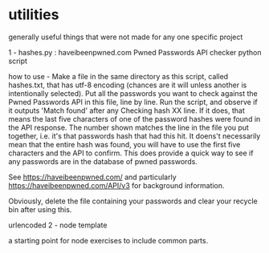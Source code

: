 # utilities
generally useful things that were not made for any one specific project

1 - hashes.py : haveibeenpwned.com Pwned Passwords API checker python script

how to use - 
Make a file in the same directory as this script, called hashes.txt, that has utf-8 encoding (chances are it will unless another is intentionally selected).
Put all the passwords you want to check against the Pwned Passwords API in this file, line by line.
Run the script, and observe if it outputs 'Match found' after any Checking hash XX line. If it does, that means the last five characters of one of the password hashes were found in the API response.
The number shown matches the line in the file you put together, i.e. it's that passwords hash that had this hit.
It doens't necessarily mean that the entire hash was found, you will have to use the first five characters and the API to confirm.
This does provide a quick way to see if any passwords are in the database of pwned passwords.

See https://haveibeenpwned.com/ and particularly https://haveibeenpwned.com/API/v3 for background information.

Obviously, delete the file containing your passwords and clear your recycle bin after using this.

urlencoded
2 - node template

a starting point for node exercises to include common parts.
